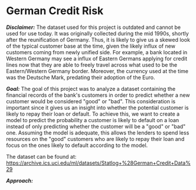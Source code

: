 # German Credit Risk

**_Disclaimer:_** The dataset used for this project is outdated and cannot be used for use today. It was originally collected during the mid 1990s, shortly after the reunification of Germany. Thus, it is likely to give us a skewed look of the typical customer base at the time, given the likely influx of new customers coming from newly unified side. For example, a bank located in Western Germany may see a influx of Eastern Germans applying for credit lines now that they are able to freely travel across what used to be the Eastern/Western Germany border. Moreover, the currency used at the time was the Deutsche Mark, predating their adoption of the Euro.

**_Goal:_** The goal of this project was to analyze a dataset containing the financial records of the bank's customers in order to predict whether a new customer would be considered "good" or "bad". This consideration is important since it gives us an insight into whether the potential customer is likely to repay their loan or default. To achieve this, we want to create a model to predict the probability a customer is likely to default on a loan instead of only predicting whether the customer will be a "good" or "bad" one. Assuming the model is adequate, this allows the lenders to spend less resources on the "good" customers who are likely to repay their loan and focus on the ones likely to default according to the model.


The dataset can be found at: https://archive.ics.uci.edu/ml/datasets/Statlog+%28German+Credit+Data%29


**_Approach:_**
